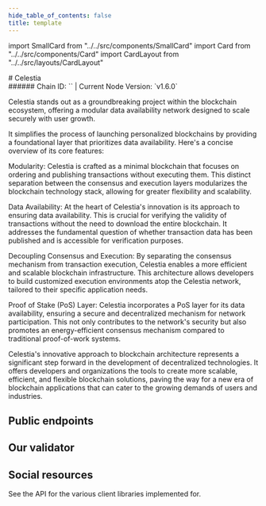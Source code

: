 ```yaml
---
hide_table_of_contents: false
title: template
---
```


import SmallCard from "../../src/components/SmallCard"
import Card from "../../src/components/Card"
import CardLayout from "../../src/layouts/CardLayout"

<div class="h1-with-icon icon-celestia">
# Celestia
</div>
###### Chain ID: `` | Current Node Version: `v1.6.0`

Celestia stands out as a groundbreaking project within the blockchain ecosystem, offering a modular data availability network designed to scale securely with user growth.

It simplifies the process of launching personalized blockchains by providing a foundational layer that prioritizes data availability. Here's a concise overview of its core features:

Modularity: Celestia is crafted as a minimal blockchain that focuses on ordering and publishing transactions without executing them. This distinct separation between the consensus and execution layers modularizes the blockchain technology stack, allowing for greater flexibility and scalability.

Data Availability: At the heart of Celestia's innovation is its approach to ensuring data availability. This is crucial for verifying the validity of transactions without the need to download the entire blockchain. It addresses the fundamental question of whether transaction data has been published and is accessible for verification purposes.

Decoupling Consensus and Execution: By separating the consensus mechanism from transaction execution, Celestia enables a more efficient and scalable blockchain infrastructure. This architecture allows developers to build customized execution environments atop the Celestia network, tailored to their specific application needs.

Proof of Stake (PoS) Layer: Celestia incorporates a PoS layer for its data availability, ensuring a secure and decentralized mechanism for network participation. This not only contributes to the network's security but also promotes an energy-efficient consensus mechanism compared to traditional proof-of-work systems.

Celestia's innovative approach to blockchain architecture represents a significant step forward in the development of decentralized technologies. It offers developers and organizations the tools to create more scalable, efficient, and flexible blockchain solutions, paving the way for a new era of blockchain applications that can cater to the growing demands of users and industries.

## Public endpoints 

<CardLayout autoFitEnabled={true}>
    
    
    
</CardLayout>

## Our validator

<CardLayout autoFitEnabled={true}>
    <Card
        to="#"
        header={{
            label: "[NODERS]TEAM",
            translateId: "development-setup",
        }}
        body={{
            label: "Trusted blockchain validator",
        }}
        iconPath="img/kotlin-icon-32.svg"
    />
</CardLayout>

## Social resources
See the API for the various client libraries implemented for.

<CardLayout autoFitEnabled={false}>
    <SmallCard to="https://celestia.org/" header={{label: "Website", translateId: "social-telegram"}} iconPath="img/website-icon.svg"/>
    <SmallCard to="https://github.com/celestiaorg" header={{label: "GitHub", translateId: "social-telegram"}} iconPath="img/github-icon.svg"/>
    <SmallCard to="https://discord.gg/celestiacommunity" header={{label: "Discord", translateId: "social-telegram"}} iconPath="img/discord-icon.svg"/>
    <SmallCard to="https://twitter.com/CelestiaOrg" header={{label: "X", translateId: "social-telegram"}} iconPath="img/x-icon.svg"/>
    <SmallCard to="https://t.me/celestiaru" header={{label: "Telegram", translateId: "social-telegram"}} iconPath="img/telegram-icon.svg"/>
</CardLayout>
